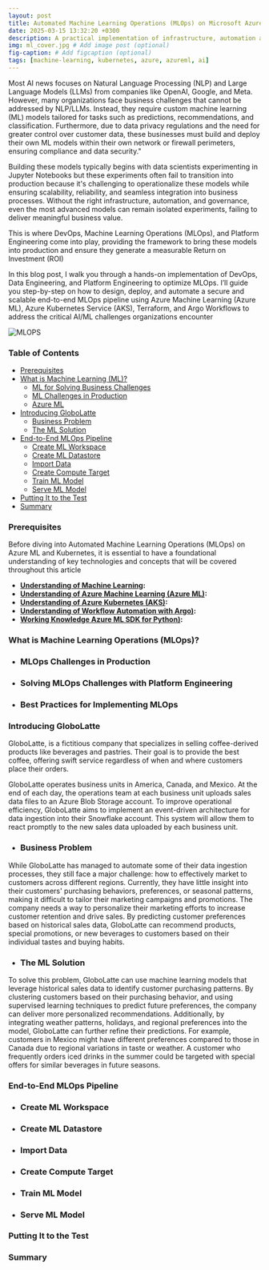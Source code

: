 ```yaml
---
layout: post
title: Automated Machine Learning Operations (MLOps) on Microsoft Azure
date: 2025-03-15 13:32:20 +0300
description: A practical implementation of infrastructure, automation and governance for streamlined machine learning operations on Microsoft Azure.
img: ml_cover.jpg # Add image post (optional)
fig-caption: # Add figcaption (optional)
tags: [machine-learning, kubernetes, azure, azureml, ai]
---
```

Most AI news focuses on Natural Language Processing (NLP) and Large Language Models (LLMs) from companies like OpenAI, Google, and Meta. However, many organizations face business challenges that cannot be addressed by NLP/LLMs. Instead, they require custom machine learning (ML) models tailored for tasks such as predictions, recommendations, and classification. Furthermore, due to data privacy regulations and the need for greater control over customer data, these businesses must build and deploy their own ML models within their own network or firewall perimeters, ensuring compliance and data security."

Building these models typically begins with data scientists experimenting in Jupyter Notebooks but these experiments often fail to transition into production because it's challenging to operationalize these models while ensuring scalability, reliability, and seamless integration into business processes. Without the right infrastructure, automation, and governance, even the most advanced models can remain isolated experiments, failing to deliver meaningful business value.

This is where DevOps, Machine Learning Operations (MLOps), and Platform Engineering come into play, providing the framework to bring these models into production and ensure they generate a measurable Return on Investment (ROI)

In this blog post, I walk you through a hands-on implementation of DevOps, Data Engineering, and Platform Engineering to optimize MLOps. I’ll guide you step-by-step on how to design, deploy, and automate a secure and scalable end-to-end MLOps pipeline using Azure Machine Learning (Azure ML), Azure Kubernetes Service (AKS), Terraform, and Argo Workflows to address the critical AI/ML challenges organizations encounter

![MLOPS](https://github.com/user-attachments/assets/0b4c12c7-e309-4e5f-8529-e2f84628c2bd)

### Table of Contents
- [Prerequisites](#prerequisites)
- [What is Machine Learning (ML)?](#what-is-machine-learning)
   - [ML for Solving Business Challenges](#machine-learning-challenges)
   - [ML Challenges in Production](#machine-learning-operations)
   - [Azure ML](#azure-machine-learning)
- [Introducing GloboLatte ](#introducing-globolatte)
   - [Business Problem ](#problem-identification)
   - [The ML Solution ](#the-machine-learning-solution)
- [End-to-End MLOps Pipeline](#end-to-end-mlops-pipeline)
   - [Create ML Workspace ](#create-ml-workspace)
   - [Create ML Datastore](#create-ml-datastore)
   - [Import Data ](#import-data)
   - [Create Compute Target](#create-compute-target)
   - [Train ML Model](#create-ml-dataset)
   - [Serve ML Model](#create-ml-dataset)
- [Putting It to the Test](#putting-it-to-the-test)
- [Summary ](#summary)

### Prerequisites
Before diving into Automated Machine Learning Operations (MLOps) on Azure ML and Kubernetes, it is essential to have a foundational understanding of key technologies and concepts that will be covered throughout this article

- **[Understanding of Machine Learning](https://mitsloan.mit.edu/ideas-made-to-matter/machine-learning-explained):**
- **[Understanding of Azure Machine Learning (Azure ML)](https://learn.microsoft.com/en-us/azure/machine-learning/overview-what-is-azure-machine-learning?view=azureml-api-2):**
- **[Understanding of Azure Kubernetes (AKS)](https://learn.microsoft.com/en-us/azure/aks/what-is-aks):**
- **[Understanding of Workflow Automation with Argo)](https://argoproj.github.io/workflows/):**
- **[Working Knowledge Azure ML SDK for Python)](https://learn.microsoft.com/en-us/python/api/overview/azure/ml/?view=azure-ml-py):**

### What is Machine Learning Operations (MLOps)?
- ### MLOps Challenges in Production
- ### Solving MLOps Challenges with Platform Engineering
- ### Best Practices for Implementing MLOps

### Introducing GloboLatte
GloboLatte, is a fictitious company that specializes in selling coffee-derived products like beverages and pastries. Their goal is to provide the best coffee, offering swift service regardless of when and where customers place their orders.

GloboLatte operates business units in America, Canada, and Mexico. At the end of each day, the operations team at each business unit uploads sales data files to an Azure Blob Storage account. To improve operational efficiency, GloboLatte aims to implement an event-driven architecture for data ingestion into their Snowflake account. This system will allow them to react promptly to the new sales data uploaded by each business unit.

- ### Business Problem

While GloboLatte has managed to automate some of their data ingestion processes, they still face a major challenge: how to effectively market to customers across different regions. Currently, they have little insight into their customers' purchasing behaviors, preferences, or seasonal patterns, making it difficult to tailor their marketing campaigns and promotions. The company needs a way to personalize their marketing efforts to increase customer retention and drive sales. By predicting customer preferences based on historical sales data, GloboLatte can recommend products, special promotions, or new beverages to customers based on their individual tastes and buying habits.

- ### The ML Solution

To solve this problem, GloboLatte can use machine learning models that leverage historical sales data to identify customer purchasing patterns. By clustering customers based on their purchasing behavior, and using supervised learning techniques to predict future preferences, the company can deliver more personalized recommendations. Additionally, by integrating weather patterns, holidays, and regional preferences into the model, GloboLatte can further refine their predictions. For example, customers in Mexico might have different preferences compared to those in Canada due to regional variations in taste or weather. A customer who frequently orders iced drinks in the summer could be targeted with special offers for similar beverages in future seasons.

### End-to-End MLOps Pipeline
- ### Create ML Workspace
- ### Create ML Datastore
- ### Import Data
- ### Create Compute Target
- ### Train ML Model
- ### Serve ML Model
### Putting It to the Test
### Summary


